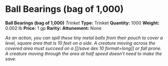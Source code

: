 # Ball Bearings (bag of 1,000)

**Ball Bearings (bag of 1,000)**
_Trinket_
**Type:** Trinket
**Quantity:** 1000
**Weight:** 0.002 lb
**Price:** 1 gp
**Rarity:** 
**Attunement:** None

*As an action, you can spill these tiny metal balls from their pouch to cover a level, square area that is 10 feet on a side. A creature moving across the covered area must succeed on a [[/save dex 10 format=long]] or fall prone. A creature moving through the area at half speed doesn't need to make the save.*